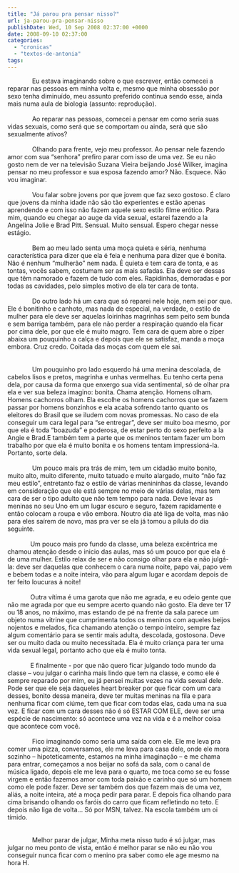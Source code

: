 ```yaml
---
title: "Já parou pra pensar nisso?"
url: ja-parou-pra-pensar-nisso
publishDate: Wed, 10 Sep 2008 02:37:00 +0000
date: 2008-09-10 02:37:00
categories: 
  - "cronicas"
  - "textos-de-antonia"
tags: 
---
```

<span><div><span><span>              Eu estava imaginando sobre o que escrever, então comecei a reparar nas pessoas em minha volta e, mesmo que minha obsessão por sexo tenha diminuído, meu assunto preferido continua sendo esse, ainda mais numa aula de biologia (assunto: reprodução).</span></span><br></div><div><span><span><br>              Ao reparar nas pessoas, comecei a pensar em como seria suas vidas sexuais, como será que se comportam ou ainda, será que são sexualmente ativos?</span></span></div><div><span><span><br>              Olhando para frente, vejo meu professor. Ao pensar nele fazendo amor com sua “senhora” prefiro parar com isso de uma vez. Se eu não gosto nem de ver na televisão Suzana Vieira beijando José Wilker, imagina pensar no meu professor e sua esposa fazendo amor? Não. Esquece. Não vou imaginar.</span></span></div><div><span><span><br>              Vou falar sobre jovens por que jovem que faz sexo gostoso. É claro que jovens da minha idade não são tão experientes e estão apenas aprendendo e com isso não fazem aquele sexo estilo filme erótico. Para mim, quando eu chegar ao auge da vida sexual, estarei fazendo a la Angelina Jolie e Brad Pitt. Sensual. Muito sensual. Espero chegar nesse estágio.</span></span></div><div><span><span><br>              Bem ao meu lado senta uma moça quieta e séria, nenhuma característica para dizer que ela é feia e nenhuma para dizer que é bonita. Não é nenhum “mulherão” nem nada. É quieta e tem cara de tonta, e as tontas, vocês sabem, costumam ser as mais safadas. Ela deve ser dessas que têm namorado e fazem de tudo com eles. Rapidinhas, demoradas e por todas as cavidades, pelo simples motivo de ela ter cara de tonta.</span></span></div><div><span><span><br>              Do outro lado há um cara que só reparei nele hoje, nem sei por que. Ele é bonitinho e canhoto, mas nada de especial, na verdade, o estilo de mulher para ele deve ser aquelas loirinhas magrinhas sem peito sem bunda e sem barriga também, para ele não perder a respiração quando ela ficar por cima dele, por que ele é muito magro. Tem cara de quem abre o zíper abaixa um pouquinho a calça e depois que ele se satisfaz, manda a moça embora. Cruz credo. Coitada das moças com quem ele sai.</span></span></div><div><span><span><br></span></span><br></div><div><span><span>              Um pouquinho pro lado esquerdo há uma menina descolada, de cabelos lisos e pretos, magrinha e unhas vermelhas. Eu tenho certa pena dela, por causa da forma que enxergo sua vida sentimental, só de olhar pra ela e ver sua beleza imagino: bonita. Chama atenção. Homens olham. Homens cachorros olham. Ela escolhe os homens cachorros que se fazem passar por homens bonzinhos e ela acaba sofrendo tanto quanto os eleitores do Brasil que se iludem com novas promessas. No caso de ela conseguir um cara legal para “se entregar”, deve ser muito boa mesmo, por que ela é toda “boazuda” e poderosa, de estar perto do sexo perfeito a la Angie e Brad.E também tem a parte que os meninos tentam fazer um bom trabalho por que ela é muito bonita e os homens tentam impressioná-la. Portanto, sorte dela.</span></span><br></div><div><span><span><br>              Um pouco mais pra trás de mim, tem um cidadão muito bonito, muito alto, muito diferente, muito tatuado e muito alargado, muito “não faz meu estilo”, entretanto faz o estilo de várias menininhas da classe, levando em consideração que ele está sempre no meio de várias delas, mas tem cara de ser o tipo adulto que não tem tempo para nada. Deve levar as meninas no seu Uno em um lugar escuro e seguro, fazem rapidamente e então colocam a roupa e vão embora. Noutro dia até liga de volta, mas não para eles saírem de novo, mas pra ver se ela já tomou a pílula do dia seguinte.</span></span></div><div><span><span><br></span></span><span>             Um pouco mais pro fundo da classe, uma beleza excêntrica me chamou atenção desde o inicio das aulas, mas só um pouco por que ela é de uma mulher. Estilo relax de ser e não consigo olhar para ela e não julgá-la: deve ser daquelas que conhecem o cara numa noite, papo vai, papo vem e bebem todas e a noite inteira, vão para algum lugar e acordam depois de ter feito loucuras à noite!</span></div><div><span><span><br></span></span><span>             Outra vítima é uma garota que não me agrada, e eu odeio gente que não me agrada por que eu sempre acerto quando não gosto. Ela deve ter 17 ou 18 anos, no máximo, mas estando de pé na frente da sala parece um objeto numa vitrine que cumprimenta todos os meninos com aqueles beijos nojentos e melados, fica chamando atenção o tempo inteiro, sempre faz algum comentário para se sentir mais adulta, descolada, gostosona. Deve ser ou muito dada ou muito necessitada. Ela é muito criança para ter uma vida sexual legal, portanto acho que ela é muito tonta.</span></div><div><span><span><br></span></span><span>             E finalmente - por que não quero ficar julgando todo mundo da classe – vou julgar o carinha mais lindo que tem na classe, e como ele é sempre reparado por mim, eu já pensei muitas vezes na vida sexual dele. Pode ser que ele seja daqueles heart breaker por que ficar com um cara desses, bonito dessa maneira, deve ter muitas meninas na fila e para nenhuma ficar com ciúme, tem que ficar com todas elas, cada uma na sua vez. E ficar com um cara desses não é só ESTAR COM ELE, deve ser uma espécie de nascimento: só acontece uma vez na vida e é a melhor coisa que acontece com você.</span></div><div><span><span><br>              Fico imaginando como seria uma saída com ele. Ele me leva pra comer uma pizza, conversamos, ele me leva para casa dele, onde ele mora sozinho – hipoteticamente, estamos na minha imaginação – e me chama para entrar, começamos a nos beijar no sofá da sala, com o canal de música ligado, depois ele me leva para o quarto, me toca como se eu fosse virgem e então fazemos amor com toda paixão e carinho que só um homem como ele pode fazer. Deve ser também dos que fazem mais de uma vez, aliás, a noite inteira, até a moça pedir para parar. E depois fica olhando para cima brisando olhando os faróis do carro que ficam refletindo no teto. E depois não liga de volta... Só por MSN, talvez. Na escola também um oi tímido.</span></span></div><div><span><span><br></span></span><br></div><div><span><span>              Melhor parar de julgar, Minha meta nisso tudo é só julgar, mas julgar no meu ponto de vista, então é melhor parar se não eu não vou conseguir nunca ficar com o menino pra saber como ele age mesmo na hora H.</span></span></div><div><span><span><br></span></span></div></span>

